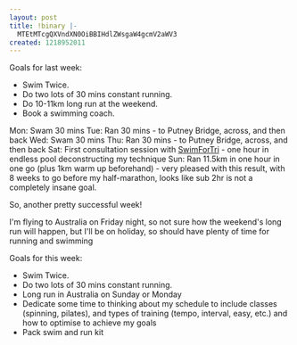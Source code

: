 ```yaml
---
layout: post
title: !binary |-
  MTEtMTcgQXVndXN0OiBBIHdlZWsgaW4gcmV2aWV3
created: 1218952011
---
```

Goals for last week:<ul><li>Swim Twice.</li><li>Do two lots of 30 mins constant running.</li><li>Do 10-11km long run at the weekend.</li><li>Book a swimming coach.</li></ul>

Mon: Swam 30 mins
Tue: Ran 30 mins - to Putney Bridge, across, and then back
Wed: Swam 30 mins
Thu: Ran 30 mins - to Putney Bridge, across, and then back
Sat: First consultation session with <a href="http://www.swimfortri.com">SwimForTri</a> - one hour in endless pool deconstructing my technique
Sun: Ran 11.5km in one hour in one go (plus 1km warm up beforehand) - very pleased with this result, with 8 weeks to go before my half-marathon, looks like sub 2hr is not a completely insane goal.

So, another pretty successful week!

I'm flying to Australia on Friday night, so not sure how the weekend's long run will happen, but I'll be on holiday, so should have plenty of time for running and swimming

Goals for this week:<ul><li>Swim Twice.</li><li>Do two lots of 30 mins constant running.</li><li>Long run in Australia on Sunday or Monday</li><li>Dedicate some time to thinking about my schedule to include classes (spinning, pilates), and types of training (tempo, interval, easy, etc.) and how to optimise to achieve my goals</li><li>Pack swim and run kit</li></ul>
